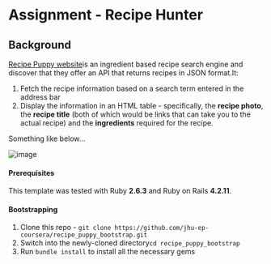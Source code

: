 # Assignment - Recipe Hunter

## Background

[Recipe Puppy website](http://www.recipepuppy.com/)is an ingredient based recipe search engine and discover that they offer an API that returns recipes in JSON format.It:

1. Fetch the recipe information based on a search term entered in the address bar
2. Display the information in an HTML table - specifically, the **recipe photo**, the **recipe title** (both of which would be links that can take you to the actual recipe) and the **ingredients** required for the recipe.

Something like below...

![image](https://user-images.githubusercontent.com/869312/74001510-e90b0b00-4939-11ea-9f2b-a5a12b5e22dc.png)

#### Prerequisites

This template was tested with Ruby **2.6.3** and Ruby on Rails **4.2.11**.

#### Bootstrapping

1. Clone this repo - `git clone https://github.com/jhu-ep-coursera/recipe_puppy_bootstrap.git`
2. Switch into the newly-cloned directory`cd recipe_puppy_bootstrap`
3. Run `bundle install` to install all the necessary gems


